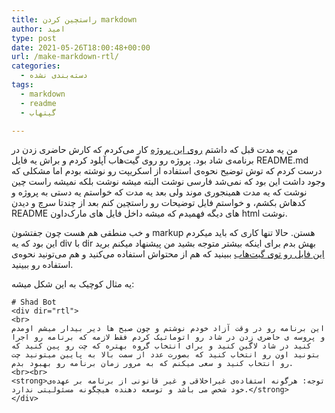 ```yaml
---
title: راستچین کردن markdown
author: امید
type: post
date: 2021-05-26T18:00:48+00:00
url: /make-markdown-rtl/
categories:
  - دسته‌بندی نشده
tags:
  - markdown
  - readme
  - گیتهاب

---
```

من یه مدت قبل که داشتم <a rel="noreferrer noopener" href="https://github.com/techwithomid/shad-bot" target="_blank">روی این پروژه</a> کار می‌کردم که کارش حاضری زدن در برنامه‌ی شاد بود. پروژه رو روی گیت‌هاب آپلود کردم و براش یه فایل README.md درست کردم که توش توضیح نحوه‌ی استفاده از اسکریپت رو نوشته بودم اما مشکلی که وجود داشت این بود که نمی‌شد فارسی نوشت البته میشه نوشت بلکه نمیشه راست چین نوشت که یه مدت همینجوری موند ولی بعد یه مدت که خواستم یه دستی به پروژه و کدهاش بکشم، و خواستم فایل توضیحات رو راستچین کنم بعد از چندتا سرچ و دیدن README های دیگه فهمیدم که میشه داخل فایل های مارک‌داون html نوشت.

و خب منطقی هم هست چون جفتشون markup هستن. حالا تنها کاری که باید میکردم این بود که یه div با dir بهش بدم برای اینکه بیشتر متوجه بشید من پیشنهاد میکنم برید <a href="https://github.com/TechWithOmid/shad-bot/blob/main/README.md" target="_blank" rel="noreferrer noopener">این فایل رو توی گیت‌هاب</a> ببینید که هم از محتواش استفاده می‌کنید و هم می‌تونید نحوه‌ی استفاده رو ببینید.

یه مثال کوچیک به این شکل میشه:

<pre class="wp-block-code"><code># Shad Bot
&lt;div dir="rtl">
&lt;br>
این برنامه رو در وقت آزاد خودم نوشتم و چون صبح ها دیر بیدار میشم اومدم و پروسه ی حاضری زدن در شاد رو اتوماتیک کردم فقط لازمه که برنامه رو اجرا کنید در شاد لاگین کنید و برای انتخاب گروه بهتره که چت رو پین کنید که بتونید اون رو انتخاب کنید که بصورت عدد از سمت بالا به پایین میتونید چت رو انتخاب کنید و سعی میکنم که به مرور زمان برنامه رو بهبود بدم.
&lt;br>&lt;br>
&lt;strong>توجه: هرگونه استفاده‌ی غیراخلاقی و غیر قانونی از برنامه بر عهده‌ی خود شخص می باشد و توسعه دهنده هیچگونه مسئولیتی ندارد.&lt;/strong>
&lt;/div></code></pre>